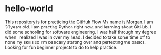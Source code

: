 # hello-world
This repository is for practicing the GitHub Flow
My name is Morgan.
I am 33years old. 
I am practing Python right now, and learning about GitHub.
I did some schooling for software engineering. I was half through my degree when I realized I was in over my head.
I decided to take some time off to hone my skills so I'm basically starting over and perfecting the basics. 
Looking for fun beginner projects to do to help practice.
